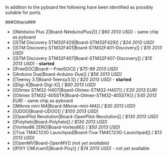 In addition to the pyboard the following have been identified as possibly suitable for ports.

###Others###
* [[Netduino Plus 2|Board-NetduinoPlus2]] *(`$60 2013 USD)* - same chip as pyboard
* [[STM Discovery STM32F429|Board-STM32F429]] *(`$24 2013 USD)* 
* [[STM Discovery STM32F401|Board-STM32F401-Discovery]] *(`$15 2013 USD)* 
* [[STM Discovery STM32F407|Board-STM32F407-Discovery]] *(`$15 2013 USD)* - **started**
* [[FreeSOC|Board---FreeSOC]] *(`$75-99 2013 USD)* 
* [[Arduino Due|Board-Arduino-Due]] *(`$56 2013 USD)* 
* [[Teensy 3.1|Board-Teensy3.1]] *(`$20 2013 USD)* - **started**
* [[Digi-X|Board-Digi-X]] *(`$60 2013 USD)* 
* [[Olimex STM32-H407|Board-Olimex-STM32-H407]] *(`E30 2013 EUR)* 
* [[Olimex STM32-405STK|Board-Olimex-STM32-405STK]] *(`E45 2013 EUR)* - same chip as pyboard
* [[Mikroe mini M4|Board-Mikroe-mini-M4]] *(`$30 2013 USD)*
* [[UDOO|Board-UDOO]] *(`$100 2013 USD)*
* [[OpenPilot Revolution|Board-OpenPilot-Revolution]] *(`$130 2013 USD)*
* [[Polyhelo|Board-Polyhelo]] *(`$130 2013 USD)* 
* [[Vortex86 ZERO|Board-Vortex86]] *(`$50 2013 USD)* 
* [[Tiva TM4C123G Launchpad|Board-Tiva-TM4C123G-Launchpad]] *(`$13 2013 USD)*
* [[OpenMV|Board-OpenMV]] *(not yet available)*
* [[PIXY CMUcam5|Board-Pixy]] *(`$74 2013 USD)* - not yet available
